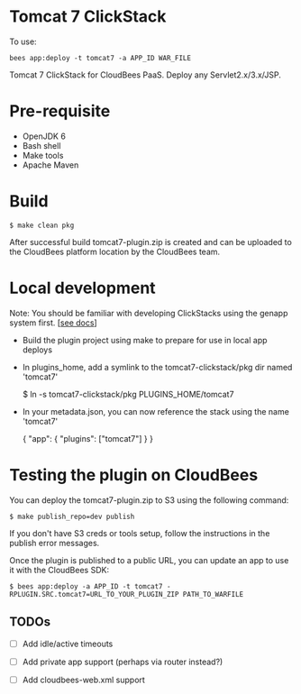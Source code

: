 # Tomcat 7 ClickStack

To use: 

    bees app:deploy -t tomcat7 -a APP_ID WAR_FILE

Tomcat 7 ClickStack for CloudBees PaaS. Deploy any Servlet2.x/3.x/JSP.

# Pre-requisite

* OpenJDK 6
* Bash shell
* Make tools
* Apache Maven

# Build 

    $ make clean pkg

After successful build tomcat7-plugin.zip is created and can be uploaded to the CloudBees platform location by the CloudBees team.

# Local development

Note: You should be familiar with developing ClickStacks using the genapp system first. \[[see docs](http://genapp-docs.cloudbees.com/quickstart.html)\]

* Build the plugin project using make to prepare for use in local app deploys
* In plugins\_home, add a symlink to the tomcat7-clickstack/pkg dir named 'tomcat7'

  $ ln -s tomcat7-clickstack/pkg PLUGINS\_HOME/tomcat7

* In your metadata.json, you can now reference the stack using the name 'tomcat7'

    { "app": {  "plugins": ["tomcat7"] } }

# Testing the plugin on CloudBees

You can deploy the tomcat7-plugin.zip to S3 using the following command:

    $ make publish_repo=dev publish

If you don't have S3 creds or tools setup, follow the instructions in the publish error messages.

Once the plugin is published to a public URL, you can update an app to use it with the CloudBees SDK:

    $ bees app:deploy -a APP_ID -t tomcat7 -RPLUGIN.SRC.tomcat7=URL_TO_YOUR_PLUGIN_ZIP PATH_TO_WARFILE


## TODOs
- [ ] Add idle/active timeouts
- [ ] Add private app support (perhaps via router instead?)
- [ ] Add cloudbees-web.xml support

